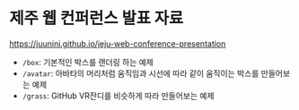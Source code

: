 # 제주 웹 컨퍼런스 발표 자료

https://juunini.github.io/jeju-web-conference-presentation  

- `/box`: 기본적인 박스를 랜더링 하는 예제
- `/avatar`: 아바타의 머리처럼 움직임과 시선에 따라 같이 움직이는 박스를 만들어보는 예제
- `/grass`: GitHub VR잔디를 비슷하게 따라 만들어보는 예제
